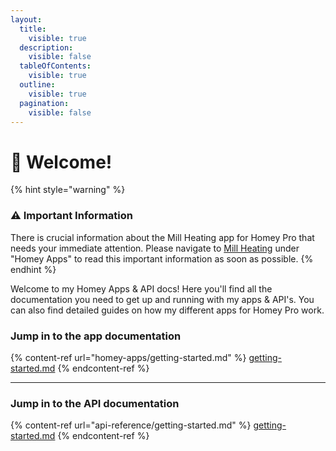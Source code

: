 ```yaml
---
layout:
  title:
    visible: true
  description:
    visible: false
  tableOfContents:
    visible: true
  outline:
    visible: true
  pagination:
    visible: false
---
```


# 👋 Welcome!

{% hint style="warning" %}
### :warning: **Important Information**

There is crucial information about the Mill Heating app for Homey Pro that needs your immediate attention. Please navigate to [Mill Heating](homey-apps/mill-heating/) under "Homey Apps" to read this important information as soon as possible.
{% endhint %}

Welcome to my Homey Apps & API docs! Here you'll find all the documentation you need to get up and running with my apps & API's. You can also find detailed guides on how my different apps for Homey Pro work.



### Jump in to the app documentation

{% content-ref url="homey-apps/getting-started.md" %}
[getting-started.md](homey-apps/getting-started.md)
{% endcontent-ref %}

***

### Jump in to the API documentation

{% content-ref url="api-reference/getting-started.md" %}
[getting-started.md](api-reference/getting-started.md)
{% endcontent-ref %}
